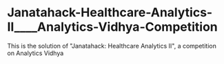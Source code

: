 # Janatahack-Healthcare-Analytics-II____Analytics-Vidhya-Competition
This is the solution of "Janatahack: Healthcare Analytics II", a competition on Analytics Vidhya
